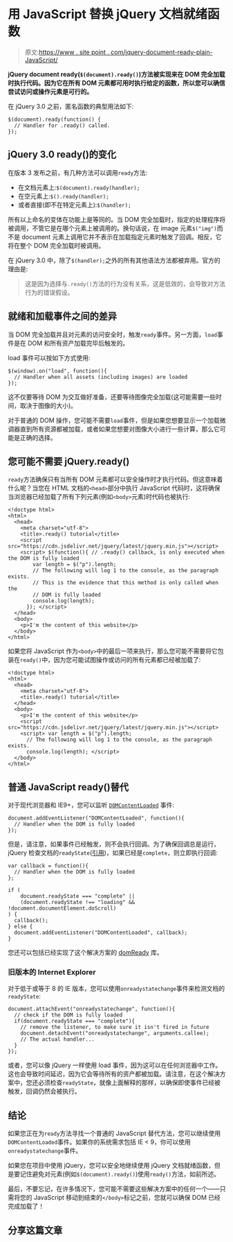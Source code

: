 # 用 JavaScript 替换 jQuery 文档就绪函数

> 原文:[https://www . site point . com/jquery-document-ready-plain-JavaScript/](https://www.sitepoint.com/jquery-document-ready-plain-javascript/)

**jQuery document ready(`$(document).ready()`)方法被实现来在 DOM 完全加载时执行代码。因为它在所有 DOM 元素都可用时执行给定的函数，所以您可以确信尝试访问或操作元素是可行的。**

在 jQuery 3.0 之前，匿名函数的典型用法如下:

```
$(document).ready(function() {
  // Handler for .ready() called.
}); 
```

## jQuery 3.0 ready()的变化

在版本 3 发布之前，有几种方法可以调用`ready`方法:

*   在文档元素上:`$(document).ready(handler);`
*   在空元素上:`$().ready(handler);`
*   或者直接(即不在特定元素上):`$(handler);`

所有以上命名的变体在功能上是等同的。当 DOM 完全加载时，指定的处理程序将被调用，不管它是在哪个元素上被调用的。换句话说，在 image 元素`$("img")`而不是 document 元素上调用它并不表示在加载指定元素时触发了回调。相反，它将在整个 DOM 完全加载时被调用。

在 jQuery 3.0 中，除了`$(handler);`之外的所有其他语法方法都被弃用。官方的理由是:

> 这是因为选择与`.ready()`方法的行为没有关系，这是低效的，会导致对方法行为的错误假设。

## 就绪和加载事件之间的差异

当 DOM 完全加载并且对元素的访问安全时，触发`ready`事件。另一方面，`load`事件是在 DOM 和所有资产加载完毕后触发的。

load 事件可以按如下方式使用:

```
$(window).on("load", function(){
  // Handler when all assets (including images) are loaded
}); 
```

这不仅要等待 DOM 为交互做好准备，还要等待图像完全加载(这可能需要一些时间，取决于图像的大小)。

对于普通的 DOM 操作，您可能不需要`load`事件，但是如果您想要显示一个加载微调器直到所有资源都被加载，或者如果您想要对图像大小进行一些计算，那么它可能是正确的选择。

## 您可能不需要 jQuery.ready()

`ready`方法确保只有当所有 DOM 元素都可以安全操作时才执行代码。但这意味着什么呢？当您在 HTML 文档的`<head>`部分中执行 JavaScript 代码时，这将确保当浏览器已经加载了所有下列元素(例如`<body>`元素)时代码也被执行:

```
<!doctype html>
<html>
  <head>
    <meta charset="utf-8">
    <title>.ready() tutorial</title>
    <script src="https://cdn.jsdelivr.net/jquery/latest/jquery.min.js"></script>
    <script> $(function(){ // .ready() callback, is only executed when the DOM is fully loaded
        var length = $("p").length;
        // The following will log 1 to the console, as the paragraph exists.
        // This is the evidence that this method is only called when the
        // DOM is fully loaded
        console.log(length);
      }); </script>
  </head>
  <body>
    <p>I'm the content of this website</p>
  </body>
</html> 
```

如果您将 JavaScript 作为`<body>`中的最后一项来执行，那么您可能不需要将它包装在`ready()`中，因为您可能试图操作或访问的所有元素都已经被加载了:

```
<!doctype html>
<html>
  <head>
    <meta charset="utf-8">
    <title>.ready() tutorial</title>
  </head>
  <body>
    <p>I'm the content of this website</p>
    <script src="https://cdn.jsdelivr.net/jquery/latest/jquery.min.js"></script>
    <script> var length = $("p").length;
      // The following will log 1 to the console, as the paragraph exists.
      console.log(length); </script>
  </body>
</html> 
```

## 普通 JavaScript ready()替代

对于现代浏览器和 IE9+，您可以监听 [`DOMContentLoaded`](https://developer.mozilla.org/en/docs/Web/Events/DOMContentLoaded) 事件:

```
document.addEventListener("DOMContentLoaded", function(){
  // Handler when the DOM is fully loaded
}); 
```

但是，请注意，如果事件已经触发，则不会执行回调。为了确保回调总是运行，jQuery 检查文档的`readyState`([引用](https://github.com/jquery/jquery/blob/ad6a94c3f1747829082b85fd53ee2efbae879707/src/core/ready.js#L80-L93))，如果已经是`complete`，则立即执行回调:

```
var callback = function(){
  // Handler when the DOM is fully loaded
};

if (
    document.readyState === "complete" ||
    (document.readyState !== "loading" && !document.documentElement.doScroll)
) {
  callback();
} else {
  document.addEventListener("DOMContentLoaded", callback);
} 
```

您还可以包括已经实现了这个解决方案的 [domReady](https://github.com/ded/domready) 库。

### 旧版本的 Internet Explorer

对于低于或等于 8 的 IE 版本，您可以使用`onreadystatechange`事件来检测文档的`readyState`:

```
document.attachEvent("onreadystatechange", function(){
  // check if the DOM is fully loaded
  if(document.readyState === "complete"){
    // remove the listener, to make sure it isn't fired in future
    document.detachEvent("onreadystatechange", arguments.callee);
    // The actual handler...
  }
}); 
```

或者，您可以像 jQuery 一样使用 load 事件，因为这可以在任何浏览器中工作。这也会导致时间延迟，因为它会等待所有的资产都被加载。请注意，在这个解决方案中，您还必须检查`readyState`，就像上面解释的那样，以确保即使事件已经被触发，回调仍然会被执行。

## 结论

如果您正在为`ready`方法寻找一个普通的 JavaScript 替代方法，您可以继续使用`DOMContentLoaded`事件。如果你的系统需求包括 IE < 9，你可以使用`onreadystatechange`事件。

如果您在项目中使用 jQuery，您可以安全地继续使用 jQuery 文档就绪函数，但是要记住避免对元素(例如`$(document).ready()`)使用`ready()`方法，如前所述。

最后，不要忘记，在许多情况下，您可能不需要这些解决方案中的任何一个——只需将您的 JavaScript 移动到结束的`</body>`标记之前，您就可以确保 DOM 已经完成加载了！

## 分享这篇文章